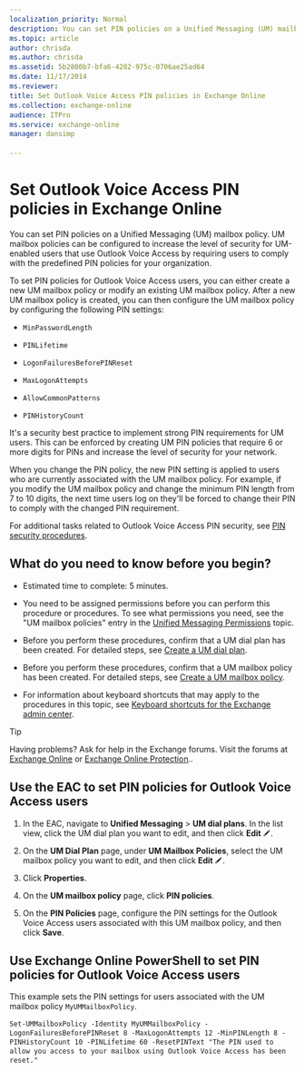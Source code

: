 ```yaml
---
localization_priority: Normal
description: You can set PIN policies on a Unified Messaging (UM) mailbox policy. UM mailbox policies can be configured to increase the level of security for UM-enabled users that use Outlook Voice Access by requiring users to comply with the predefined PIN policies for your organization.
ms.topic: article
author: chrisda
ms.author: chrisda
ms.assetid: 5b2800b7-bfa6-4282-975c-0706ae25ad64
ms.date: 11/17/2014
ms.reviewer: 
title: Set Outlook Voice Access PIN policies in Exchange Online
ms.collection: exchange-online
audience: ITPro
ms.service: exchange-online
manager: dansimp

---
```


# Set Outlook Voice Access PIN policies in Exchange Online

You can set PIN policies on a Unified Messaging (UM) mailbox policy. UM mailbox policies can be configured to increase the level of security for UM-enabled users that use Outlook Voice Access by requiring users to comply with the predefined PIN policies for your organization.

To set PIN policies for Outlook Voice Access users, you can either create a new UM mailbox policy or modify an existing UM mailbox policy. After a new UM mailbox policy is created, you can then configure the UM mailbox policy by configuring the following PIN settings:

- `MinPasswordLength`

- `PINLifetime`

- `LogonFailuresBeforePINReset`

- `MaxLogonAttempts`

- `AllowCommonPatterns`

- `PINHistoryCount`

It's a security best practice to implement strong PIN requirements for UM users. This can be enforced by creating UM PIN policies that require 6 or more digits for PINs and increase the level of security for your network.

When you change the PIN policy, the new PIN setting is applied to users who are currently associated with the UM mailbox policy. For example, if you modify the UM mailbox policy and change the minimum PIN length from 7 to 10 digits, the next time users log on they'll be forced to change their PIN to comply with the changed PIN requirement.

For additional tasks related to Outlook Voice Access PIN security, see [PIN security procedures](pin-security-procedures.md).

## What do you need to know before you begin?

- Estimated time to complete: 5 minutes.

- You need to be assigned permissions before you can perform this procedure or procedures. To see what permissions you need, see the "UM mailbox policies" entry in the [Unified Messaging Permissions](https://technet.microsoft.com/library/d326c3bc-8f33-434a-bf02-a83cc26a5498.aspx) topic.

- Before you perform these procedures, confirm that a UM dial plan has been created. For detailed steps, see [Create a UM dial plan](../../voice-mail-unified-messaging/connect-voice-mail-system/create-um-dial-plan.md).

- Before you perform these procedures, confirm that a UM mailbox policy has been created. For detailed steps, see [Create a UM mailbox policy](../../voice-mail-unified-messaging/set-up-voice-mail/create-um-mailbox-policy.md).

- For information about keyboard shortcuts that may apply to the procedures in this topic, see [Keyboard shortcuts for the Exchange admin center](../../accessibility/keyboard-shortcuts-in-admin-center.md).

> [!TIP]
> Having problems? Ask for help in the Exchange forums. Visit the forums at [Exchange Online](https://go.microsoft.com/fwlink/p/?linkId=267542) or [Exchange Online Protection](https://go.microsoft.com/fwlink/p/?linkId=285351)..

## Use the EAC to set PIN policies for Outlook Voice Access users

1. In the EAC, navigate to **Unified Messaging** \> **UM dial plans**. In the list view, click the UM dial plan you want to edit, and then click **Edit** ![Edit icon](../../media/ITPro_EAC_EditIcon.gif).

2. On the **UM Dial Plan** page, under **UM Mailbox Policies**, select the UM mailbox policy you want to edit, and then click **Edit** ![Edit icon](../../media/ITPro_EAC_EditIcon.gif).

3. Click **Properties**.

4. On the **UM mailbox policy** page, click **PIN policies**.

5. On the **PIN Policies** page, configure the PIN settings for the Outlook Voice Access users associated with this UM mailbox policy, and then click **Save**.

## Use Exchange Online PowerShell to set PIN policies for Outlook Voice Access users

This example sets the PIN settings for users associated with the UM mailbox policy `MyUMMailboxPolicy`.

```
Set-UMMailboxPolicy -Identity MyUMMailboxPolicy -LogonFailuresBeforePINReset 8 -MaxLogonAttempts 12 -MinPINLength 8 -PINHistoryCount 10 -PINLifetime 60 -ResetPINText "The PIN used to allow you access to your mailbox using Outlook Voice Access has been reset."
```
